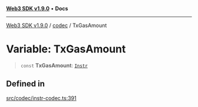 [**Web3 SDK v1.9.0**](../../../README.md) • **Docs**

***

[Web3 SDK v1.9.0](../../../globals.md) / [codec](../README.md) / TxGasAmount

# Variable: TxGasAmount

> `const` **TxGasAmount**: [`Instr`](../type-aliases/Instr.md)

## Defined in

[src/codec/instr-codec.ts:391](https://github.com/Mystic-Nayy/alephium-web3/blob/c1afd789a197ce5fe21f08c2965942090157c33d/packages/web3/src/codec/instr-codec.ts#L391)
